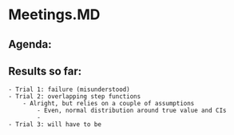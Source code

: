 # Meetings.MD

## Agenda:

## Results so far:
    - Trial 1: failure (misunderstood)
    - Trial 2: overlapping step functions
        - Alright, but relies on a couple of assumptions
            - Even, normal distribution around true value and CIs
            - 
    - Trial 3: will have to be 